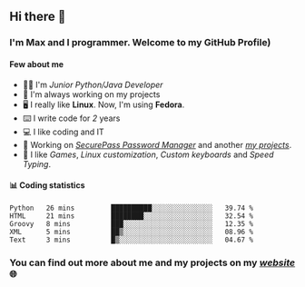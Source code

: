 ## Hi there 👋
### I'm Max and I programmer. Welcome to my GitHub Profile)

#### **Few about me**
- 👨‍💻 I'm _Junior Python/Java Developer_
- 📁 I'm always working on my projects
- 🖥️ I really like **Linux**. Now, I'm using **Fedora**.
- ⌨️ I write code for _2_ years
- 💻 I like coding and IT
- 📃 Working on *[SecurePass Password Manager](https://github.com/merive/SecurePass)* and another *[my projects](https://merive.herokuapp.com/projects)*.
- 👾 I like _Games_, _Linux customization_, _Custom keyboards_ and _Speed Typing_.

#### 📊 **Coding statistics**
<!--START_SECTION:waka-->
```text
Python   26 mins         ██████████░░░░░░░░░░░░░░░   39.74 % 
HTML     21 mins         ████████░░░░░░░░░░░░░░░░░   32.54 % 
Groovy   8 mins          ███░░░░░░░░░░░░░░░░░░░░░░   12.35 % 
XML      5 mins          ██▒░░░░░░░░░░░░░░░░░░░░░░   08.96 % 
Text     3 mins          █▒░░░░░░░░░░░░░░░░░░░░░░░   04.67 % 
```
<!--END_SECTION:waka-->

### **You can find out more about me and my projects on my _[website](https://merive.herokuapp.com/)_ 🌐**

